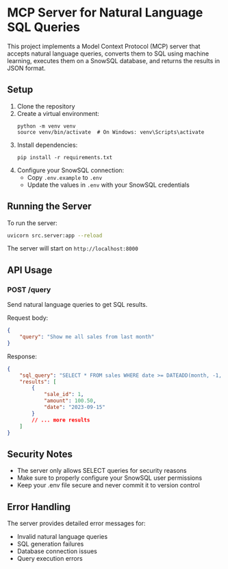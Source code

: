 # MCP Server for Natural Language SQL Queries

This project implements a Model Context Protocol (MCP) server that accepts natural language queries, converts them to SQL using machine learning, executes them on a SnowSQL database, and returns the results in JSON format.

## Setup

1. Clone the repository
2. Create a virtual environment:
   ```
   python -m venv venv
   source venv/bin/activate  # On Windows: venv\Scripts\activate
   ```
3. Install dependencies:
   ```
   pip install -r requirements.txt
   ```
4. Configure your SnowSQL connection:
   - Copy `.env.example` to `.env`
   - Update the values in `.env` with your SnowSQL credentials

## Running the Server

To run the server:

```bash
uvicorn src.server:app --reload
```

The server will start on `http://localhost:8000`

## API Usage

### POST /query

Send natural language queries to get SQL results.

Request body:
```json
{
    "query": "Show me all sales from last month"
}
```

Response:
```json
{
    "sql_query": "SELECT * FROM sales WHERE date >= DATEADD(month, -1, CURRENT_DATE())",
    "results": [
        {
            "sale_id": 1,
            "amount": 100.50,
            "date": "2023-09-15"
        }
        // ... more results
    ]
}
```

## Security Notes

- The server only allows SELECT queries for security reasons
- Make sure to properly configure your SnowSQL user permissions
- Keep your .env file secure and never commit it to version control

## Error Handling

The server provides detailed error messages for:
- Invalid natural language queries
- SQL generation failures
- Database connection issues
- Query execution errors